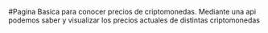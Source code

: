 #Pagina Basica para conocer precios de criptomonedas.
Mediante una api podemos saber y visualizar los precios actuales de distintas criptomonedas
